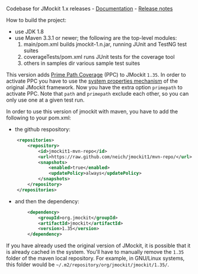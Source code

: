 Codebase for JMockit 1.x releases - [Documentation](http://jmockit.org) - [Release notes](http://jmockit.org/changes.html)

How to build the project:
* use JDK 1.8
* use Maven 3.3.1 or newer; the following are the top-level modules:
    1. main/pom.xml            builds jmockit-1.n.jar, running JUnit and TestNG test suites
    2. coverageTests/pom.xml   runs JUnit tests for the coverage tool
    3. others in samples       dir various sample test suites

This version adds [Prime Path Coverage](http://cs.gmu.edu/~offutt/softwaretest/) (PPC) to JMockit ```1.35```. In order to activate PPC you have to use the [system properties mechanism](http://jmockit.org/tutorial/CodeCoverage.html#configuration) of the original JMockit framework. Now you have the extra option ```primepath``` to activate PPC. Note that ```path``` and ```primepath``` exclude each other, so you can only use one at a given test run.


In order to use this version of jmockit with maven, you have to add the following to your pom.xml:

* the github respository:

```xml
	<repositories>
		<repository>
			<id>jmockit1-mvn-repo</id>
			<url>https://raw.github.com/neich/jmockit1/mvn-repo/</url>
			<snapshots>
				<enabled>true</enabled>
				<updatePolicy>always</updatePolicy>
			</snapshots>
		</repository>
	</repositories>
```

* and then the dependency:

```xml
		<dependency>
			<groupId>org.jmockit</groupId>
			<artifactId>jmockit</artifactId>
			<version>1.35</version>
		</dependency>
```

If you have already used the original version of JMockit, it is possible that it is already cached in the system. You'll have to manually remove the ```1.35``` folder of the maven local repository. For example, in GNU/Linux systems, this folder would be ```~/.m2/repository/org/jmockit/jmockit/1.35/```.
